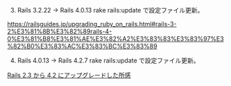 

3. Rails 3.2.22 -> Rails 4.0.13
rake rails:update で設定ファイル更新。

<https://railsguides.jp/upgrading_ruby_on_rails.html#rails-3-2%E3%81%8B%E3%82%89rails-4-0%E3%81%B8%E3%81%AE%E3%82%A2%E3%83%83%E3%83%97%E3%82%B0%E3%83%AC%E3%83%BC%E3%83%89>


4. Rails 4.0.13 -> Rails 4.2.7
rake rails:update で設定ファイル更新。

[Rails 2.3 から 4.2 にアップグレードした所感](https://qiita.com/mdew150/items/4617ab6f4d3262ae96ab)